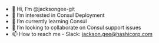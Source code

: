 - 👋 Hi, I’m @jacksongee-git
- 👀 I’m interested in Consul Deployment
- 🌱 I’m currently learning Consul
- 💞️ I’m looking to collaborate on Consul support issues
- 📫 How to reach me - Slack: jackson.gee@hashicorp.com

<!---
jacksongee-git/jacksongee-git is a ✨ special ✨ repository because its `README.md` (this file) appears on your GitHub profile.
You can click the Preview link to take a look at your changes.
--->
